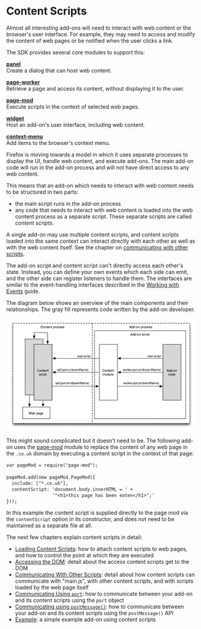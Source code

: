 <!-- This Source Code Form is subject to the terms of the Mozilla Public
   - License, v. 2.0. If a copy of the MPL was not distributed with this
   - file, You can obtain one at http://mozilla.org/MPL/2.0/. -->

# Content Scripts #

Almost all interesting add-ons will need to interact with web content or the
browser's user interface. For example, they may need to access and modify the
content of web pages or be notified when the user clicks a link.

The SDK provides several core modules to support this:

**[panel](packages/addon-kit/panel.html)**<br>
Create a dialog that can host web content.

**[page-worker](packages/addon-kit/page-worker.html)**<br>
Retrieve a page and access its content, without displaying it to the user.

**[page-mod](packages/addon-kit/page-mod.html)**<br>
Execute scripts in the context of selected web pages.

**[widget](packages/addon-kit/widget.html)**<br>
Host an add-on's user interface, including web content.

**[context-menu](packages/addon-kit/context-menu.html)**<br>
Add items to the browser's context menu.

Firefox is moving towards a model in which it uses separate
processes to display the UI, handle web content, and execute add-ons. The main
add-on code will run in the add-on process and will not have direct access to
any web content.

This means that an add-on which needs to interact with web content needs to be
structured in two parts:

* the main script runs in the add-on process
* any code that needs to interact with web content is loaded into the web
content process as a separate script. These separate scripts are called
_content scripts_.

A single add-on may use multiple content scripts, and content scripts loaded
into the same context can interact directly with each other as well as with
the web content itself. See the chapter on
<a href="dev-guide/guides/content-scripts/communicating-with-other-scripts.html">
communicating with other scripts</a>.

The add-on script and content script can't directly access each other's state.
Instead, you can define your own events which each side can emit, and the
other side can register listeners to handle them. The interfaces are similar
to the event-handling interfaces described in the
[Working with Events](dev-guide/guides/events.html) guide.

The diagram below shows an overview of the main components and their
relationships. The gray fill represents code written by the add-on developer.

<img class="image-center" src="static-files/media/content-scripting-overview.png"
alt="Content script events">

This might sound complicated but it doesn't need to be. The following add-on
uses the [page-mod](packages/addon-kit/page-mod.html) module to replace the
content of any web page in the `.co.uk` domain by executing a content script
in the context of that page:

    var pageMod = require("page-mod");

    pageMod.add(new pageMod.PageMod({
      include: ["*.co.uk"],
      contentScript: 'document.body.innerHTML = ' +
                     '"<h1>this page has been eaten</h1>";'
    }));

In this example the content script is supplied directly to the page mod via
the `contentScript` option in its constructor, and does not need to be
maintained as a separate file at all.

The next few chapters explain content scripts in detail:

* [Loading Content Scripts](dev-guide/guides/content-scripts/loading.html):
how to attach content scripts to web pages, and how to control the point at
which they are executed
* [Accessing the DOM](dev-guide/guides/content-scripts/accessing-the-dom.html):
detail about the access content scripts get to the DOM
* [Communicating With Other Scripts](dev-guide/guides/content-scripts/communicating-with-other-scripts.html):
detail about how content scripts can communicate with "main.js", with other
content scripts, and with scripts loaded by the web page itself
* [Communicating Using <code>port</code>](dev-guide/guides/content-scripts/using-port.html):
how to communicate between your add-on and its content scripts using the
<code>port</code> object
* [Communicating using <code>postMessage()</code>](dev-guide/guides/content-scripts/using-postmessage.html):
how to communicate between your add-on and its content scripts using the
<code>postMessage()</code> API
* [Example](dev-guide/guides/content-scripts/reddit-example.html):
a simple example add-on using content scripts
